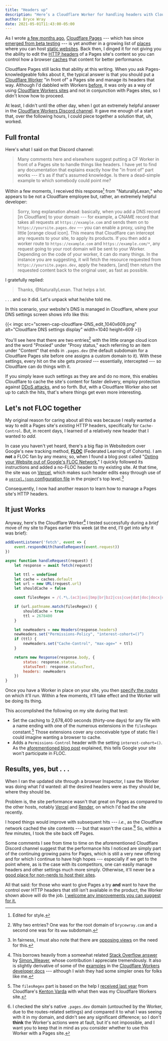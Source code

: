 ```yaml
---
title: "Headers up"
description: "Here’s a Cloudflare Worker for handling headers with Cloudflare Pages."
author: Bryce Wray
date: 2021-05-01T11:43:00-05:00
---
```


As I wrote [a few months ago](/posts/2021/01/beta-testing-cloudflare-pages), [Cloudflare Pages](https://pages.cloudflare.com) --- which has since [emerged from beta testing](https://blog.cloudflare.com/cloudflare-pages-ga/) --- is yet another in a growing list of [places](/posts/2020/09/normal-persons-guide-static-website-hosting) where you can host [static websites](/posts/2020/09/normal-persons-guide-static-websites). Back then, I dinged it for not giving you the ability to edit the [HTTP headers](https://developer.mozilla.org/en-US/docs/Web/HTTP/Headers) of a Pages site's content so you can control how a browser [caches](https://web.dev/http-cache/) that content for better performance.

Cloudflare Pages still lacks that ability at this writing. When you ask Pages-knowledgeable folks about it, the typical answer is that you should put a [Cloudflare Worker](https://workers.cloudflare.com) "in front of" a Pages site and manage its headers that way. Although I'd dabbled with Workers [before](/posts/2020/10/forward-paas/), it was only as a way of using [Cloudflare Workers sites](https://developers.cloudflare.com/workers/platform/sites) and not in conjunction with Pages sites, so I didn't know how to proceed.

At least, I didn't until the other day, when I got an extremely helpful answer in the [Cloudflare Workers Discord channel](https://blog.cloudflare.com/meet-the-workers-team-over-discord/). It gave me enough of a start that, over the following hours, I could piece together a solution that, uh, worked.

## Full frontal

Here's what I said on that Discord channel:

> Many comments here and elsewhere suggest putting a CF Worker in front of a Pages site to handle things like headers. I have yet to find any documentation that explains exactly how the "in front of" part works --- it's as if that's assumed knowledge. Is there a dead-simple example to which somebody could point me?

Within a few moments, I received this response[^styleEdit] from "NaturallyLexan," who appears to be not a Cloudflare employee but, rather, an extremely helpful developer:

[^styleEdit]: Edited for style.

> Sorry, long explanation ahead: basically, when you add a DNS record [in Cloudflare] to your domain --- for example, a CNAME record that takes all requests at `https://example.com` and sends them on to `https://yoursite.pages.dev` --- you can enable a proxy, using the little [orange cloud icon]. This means that Cloudflare can intercept any requests to your site, to apply its products. If you then add a worker route to `https://example.com` and `https://example.com/*`, any request going to your root domain will be sent to your Worker. Depending on the code of your worker, it can do many things. In the instance you are suggesting, it will fetch the resource requested from `https://yoursite.pages.dev`, apply the headers, [and] then return the requested content back to the original user, as fast as possible.

I gratefully replied:

> Thanks, @NaturallyLexan. That helps a lot.

. . . and so it did. Let's unpack what he/she told me.

In this scenario, your website's DNS is managed in Cloudflare, where your DNS settings screen shows info like this:

{{< imgc src="screen-cap-cloudflare-DNS_edit_1040x609.png" alt="Cloudflare DNS settings display" width=1040 height=609 >}}

You'll see here that there are two entries[^DNSitems] with the little orange cloud icon and the word "Proxied" under "Proxy status," each referring to an item under "Content" that ends in `.pages.dev` (the default subdomain for a Cloudflare Pages site before one assigns a custom domain to it). With these settings, every hit on the site gets *proxied* --- essentially, intercepted --- so Cloudflare can do things with it.

[^DNSitems]: Why two entries? One was for the root domain of `brycewray.com` and a second one was for its `www` subdomain.

If you simply leave such settings as they are and do no more, this enables Cloudflare to cache the site's content for faster delivery, employ protection against [DDoS attacks](https://en.wikipedia.org/wiki/Denial-of-service_attack), and so forth. But, with a Cloudflare Worker also set up to catch the hits, that's where things get even more interesting.

## Let's not FLOC together

My original reason for caring about all this was because I really wanted a way to edit a Pages site's *existing* HTTP headers, specifically for `Cache-Control`. But, in recent days, I learned of a relatively new header that I wanted to *add*.

In case you haven't yet heard, there's a big flap in Websitedom over Google's new tracking method, **[FLOC](https://www.howtogeek.com/724441/what-is-googles-floc-and-how-will-it-track-you-online/)** (Federated Learning of Cohorts). I am **not** a FLOC fan by any means; so, when I found a blog post called "[Opting your Website out of Google's FLOC Network](https://paramdeo.com//blog/opting-your-website-out-of-googles-floc-network)," I quickly followed its instructions and added a no-FLOC header to my existing site. At that time, the site was on [Vercel](https://vercel.com), which makes such header edits easy through use of a [`vercel.json` configuration file](https://vercel.com/docs/configuration) in the project's top level.[^moreOnFLOC]

[^moreOnFLOC]: In fairness, I must also note that there are [opposing views](https://seirdy.one/2021/04/16/permissions-policy-floc-misinfo.html) on the need for this.

Consequently, I now had another reason to learn how to manage a Pages site's HTTP headers.

## It just Works

Anyway, here's the Cloudflare Worker[^thanksWorker] I tested successfully during a *brief* move of my site to Pages earlier this week (at the end, I'll get into *why* it was brief):

[^thanksWorker]: This borrows heavily from a somewhat related [Stack Overflow answer](https://stackoverflow.com/a/56069077/) by [Simon_Weaver](https://stackoverflow.com/users/16940/simon-weaver), whose contribution I appreciate tremendously. It also is slightly derivative of some of the [examples](https://developers.cloudflare.com/workers/examples) in the [Cloudflare Workers developer docs](https://developers.cloudflare.com/workers/) --- although I wish they had some simpler ones for folks like me.

```js
addEventListener('fetch', event => {
	event.respondWith(handleRequest(event.request))
})

async function handleRequest(request) {
	let response = await fetch(request)

	let ttl = undefined
	let cache = caches.default
	let url = new URL(request.url)
	let shouldCache = false

	const filesRegex = /(.*\.(ac3|avi|bmp|br|bz2|css|cue|dat|doc|docx|dts|eot|exe|flv|gif|gz|ico|img|iso|jpeg|jpg|js|json|map|mkv|mp3|mp4|mpeg|mpg|ogg|pdf|png|ppt|pptx|qt|rar|rm|svg|swf|tar|tgz|ttf|txt|wav|webp|webm|webmanifest|woff|woff2|xls|xlsx|xml|zip))$/

	if (url.pathname.match(filesRegex)) {
		shouldCache = true
		ttl = 2678400
	}

	let newHeaders = new Headers(response.headers)
	newHeaders.set("Permissions-Policy", "interest-cohort=()”)
	if (ttl) {
		newHeaders.set("Cache-Control", "max-age=" + ttl)
	}

	return new Response(response.body, {
		status: response.status,
		statusText: response.statusText,
		headers: newHeaders
	})
}
```

Once you have a Worker in place on your site, you then [specify the *routes*](https://developers.cloudflare.com/workers/platform/routes) on which it'll run. Within a few moments, it'll take effect and the Worker will be doing its thing.

This accomplished the following on my site during that test:

- Set the caching to 2,678,400 seconds (thirty-one days) for any file with a name ending with one of the numerous extensions in the `filesRegex` constant.[^earlierExample] Those extensions cover any conceivable type of static file I could imagine wanting a browser to cache.
- Adds a `Permissions-Control` header with the setting `interest-cohort=()`. As the [aforementioned blog post](https://paramdeo.com//blog/opting-your-website-out-of-googles-floc-network) explained, this tells Google your site won't participate in FLOC.

[^earlierExample]: The `filesRegex` part is based on the help I [received last year](https://stackoverflow.com/questions/64254291/cache-control-headers-in-a-cloudflare-workers-site) from Cloudflare's [Kenton Varda](https://twitter.com/kentonvarda) with what then was my Cloudflare Workers site.

## Results, yes, but&nbsp;.&nbsp;.&nbsp;.

When I ran the updated site through a browser Inspector, I saw the Worker was doing what I'd wanted: all the desired headers were as they should be, where they should be.

Problem is, the site performance wasn't that great on Pages as compared to the other hosts, notably [Vercel](https://vercel.com) and [Render](https://render.com), on which I'd had the site recently.

I hoped things would improve with subsequent hits --- *i.e.*, as the Cloudflare network cached the site contents --- but that wasn't the case.[^WorkerResult] So, within a few minutes, I took the site back off Pages.

[^WorkerResult]: I checked the site's native `.pages.dev` domain (untouched by the Worker, due to the routes-related settings) and compared it to what I was seeing with it in my domain, and didn't see any significant difference; so I don't **think** the Worker's actions were at fault, but it's not impossible, and I want you to keep that in mind as you consider whether to use this Worker with a Pages site.

Some comments I see from time to time on the aforementioned Cloudflare Discord channel suggest that the performance hits I noticed are simply part of the continuing growing pains for Pages, which is still a very new offering and for which I continue to have high hopes --- especially if we get to the point where, as is the case with its competitors, one can easily manage headers and other settings much more simply. Otherwise, it'll never be a [good place for non-nerds to host their sites](/posts/2020/09/normal-persons-guide-static-website-hosting/).

All that said: for those who want to give Pages a try **and** want to have the control over HTTP headers that still isn't available in the product, the Worker shown above will do the job. [I welcome any improvements you can suggest for it.](/contact)
